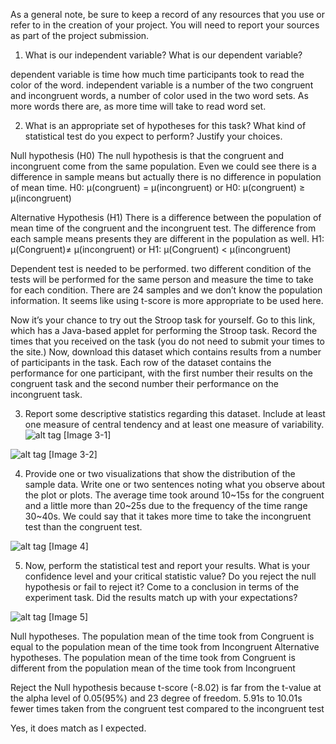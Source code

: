 As a general note, be sure to keep a record of any resources that you use or refer to in the creation of your project. You will need to report your sources as part of the project submission.

1. What is our independent variable? What is our dependent variable?

dependent variable is time how much time participants took to read the color of the word.
independent variable is a number of the two congruent and incongruent words, a number of color used in the two word sets. As more words there are, as more time will take to read word set.




2. What is an appropriate set of hypotheses for this task? What kind of statistical test do you expect to perform? Justify your choices.

Null hypothesis (H0)
The null hypothesis is that the congruent and incongruent come from the same population. Even we could see there is a difference in sample means but actually there is no difference in population of mean time.
H0: μ(congruent) = μ(incongruent) or
H0: μ(congruent) ≥ μ(incongruent)

Alternative Hypothesis (H1)
There is a difference between the population of mean time of the congruent and the incongruent test. The difference from each sample means presents they are different in the population as well.
H1: μ(Congruent)≠ μ(incongruent) or
H1: μ(Congruent) < μ(incongruent)

Dependent test is needed to be performed.
two different condition of the tests will be performed for the same person and measure the time to take for each condition.
There are 24 samples and we don’t know the population information. It seems like using t-score is more appropriate to be used here.







Now it’s your chance to try out the Stroop task for yourself. Go to this link, which has a Java-based applet for performing the Stroop task. Record the times that you received on the task (you do not need to submit your times to the site.) Now, download this dataset which contains results from a number of participants in the task. Each row of the dataset contains the performance for one participant, with the first number their results on the congruent task and the second number their performance on the incongruent task.



3. Report some descriptive statistics regarding this dataset. Include at least one measure of central tendency and at least one measure of variability.
![alt tag](https://github.com/youngkil9999/Project1/blob/master/3-1.png)
[Image 3-1]

![alt tag](https://github.com/youngkil9999/Project1/blob/master/3-2.png)
[Image 3-2]


4. Provide one or two visualizations that show the distribution of the sample data. Write one or two sentences noting what you observe about the plot or plots.
The average time took around 10~15s for the congruent and a little more than 20~25s due to the frequency of the time range 30~40s. We could say that it takes more time to take the incongruent test than the congruent test.

![alt tag](https://github.com/youngkil9999/Project1/blob/master/4.png)
[Image 4]

5. Now, perform the statistical test and report your results. What is your confidence level and your critical statistic value? Do you reject the null hypothesis or fail to reject it? Come to a conclusion in terms of the experiment task. Did the results match up with your expectations?


![alt tag](https://github.com/youngkil9999/Project1/blob/master/5.png)
[Image 5]

Null hypotheses.
The population mean of the time took from Congruent is equal to the population mean of the time took from Incongruent
Alternative hypotheses.
The population mean of the time took from Congruent is different from the population mean of the time took from Incongruent


Reject the Null hypothesis because t-score (-8.02) is far from the t-value at the alpha level of 0.05(95%) and 23 degree of freedom. 5.91s to 10.01s fewer times taken from the congruent test compared to the incongruent test

Yes, it does match as I expected.
